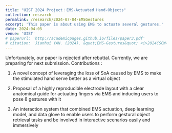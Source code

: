 ```yaml
---
title: "UIST 2024 Project：EMS-Actuated Hand-Objects"
collection: research
permalink: /research/2024-07-04-EMSGestures
excerpt: 'This paper is about using EMS to actuate several gestures.'
date: 2024-04-05
venue: 'UIST'
# paperurl: 'http://academicpages.github.io/files/paper3.pdf'
# citation: 'Jianhui YAN. (2024). &quot;EMS-Gestures&quot; <i>2024CSCW</i>. '
---
```

Unfortunately, our paper is rejected after rebuttal. Currently, we are preparing for next submission.
Contributions :
1.  A novel concept of leveraging the loss of SoA caused by EMS to make the stimulated hand serve better as a virtual
object

2. Proposal of a highly reproducible electrode layout with a clear anatomical guide for actuating fingers via EMS and
inducing users to pose 8 gestures with it

3.  An interaction system that combined EMS actuation, deep learning model, and data glove to enable users to perform
gestural object retrieval tasks and be involved in interactive scenarios easily and immersively

<!-- [Download example video here](http://academicpages.github.io/files/paper3.pdf) -->

<!-- Recommended citation: Jianhui YAN. (2024). &quot;EMS-Gestures&quot; <i>2024CSCW</i>. -->